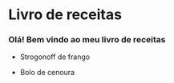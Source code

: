 # Livro de receitas

### Olá! Bem vindo ao meu livro de receitas
 

- Strogonoff de frango

- Bolo de cenoura
